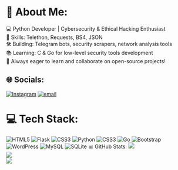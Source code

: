 # 💫 About Me:
💻 Python Developer | Cybersecurity & Ethical Hacking Enthusiast<br>🔧 Skills: Telethon, Requests, BS4, JSON<br>🛠️ Building: Telegram bots, security scrapers, network analysis tools<br>📚 Learning: C & Go for low-level security tools development<br>🚀 Always eager to learn and collaborate on open-source projects!


## 🌐 Socials:
[![Instagram](https://img.shields.io/badge/Instagram-%23E4405F.svg?logo=Instagram&logoColor=white)](https://instagram.com/gray.identity) [![email](https://img.shields.io/badge/Email-D14836?logo=gmail&logoColor=white)](mailto:erfanbidel54@gmail.com) 

# 💻 Tech Stack:
![HTML5](https://img.shields.io/badge/html5-%23E34F26.svg?style=for-the-badge&logo=html5&logoColor=white) ![Flask](https://img.shields.io/badge/flask-black.svg?style=for-the-badge&logo=flask&logoColor=white) ![CSS3](https://img.shields.io/badge/css3-%231572B6.svg?style=for-the-badge&logo=css3&logoColor=white) ![Python](https://img.shields.io/badge/python-3670A0?style=for-the-badge&logo=python&logoColor=ffdd54) ![CSS3](https://img.shields.io/badge/css3-%231572B6.svg?style=for-the-badge&logo=css3&logoColor=white) ![Go](https://img.shields.io/badge/go-%2300ADD8.svg?style=for-the-badge&logo=go&logoColor=white) ![Bootstrap](https://img.shields.io/badge/bootstrap-%238511FA.svg?style=for-the-badge&logo=bootstrap&logoColor=white) ![WordPress](https://img.shields.io/badge/WordPress-%23117AC9.svg?style=for-the-badge&logo=WordPress&logoColor=white) ![MySQL](https://img.shields.io/badge/mysql-4479A1.svg?style=for-the-badge&logo=mysql&logoColor=white) ![SQLite](https://img.shields.io/badge/sqlite-%2307405e.svg?style=for-the-badge&logo=sqlite&logoColor=white)
📊 GitHub Stats:
![](https://github-readme-stats.vercel.app/api?username=scripted-seer&theme=dark&hide_border=true&include_all_commits=false&count_private=false)<br/>
![](https://github-readme-streak-stats.herokuapp.com/?user=scripted-seer&theme=dark&hide_border=true)<br/>
![](https://github-readme-stats.vercel.app/api/top-langs/?username=scripted-seer&theme=dark&hide_border=true&include_all_commits=false&count_private=false&layout=compact)

<!-- Proudly created with GPRM ( https://gprm.itsvg.in ) -->

